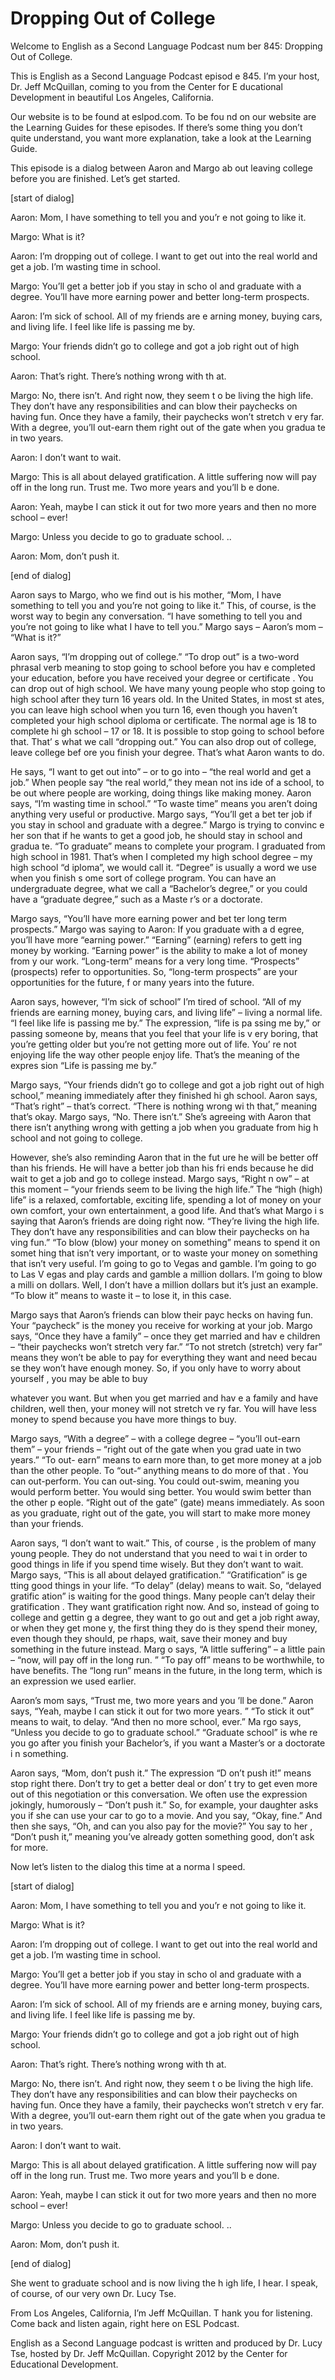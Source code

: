 # Dropping Out of College

Welcome to English as a Second Language Podcast num ber 845: Dropping Out of College. 

This is English as a Second Language Podcast episod e 845. I’m your host, Dr. Jeff McQuillan, coming to you from the Center for E ducational Development in beautiful Los Angeles, California.  

Our website is to be found at eslpod.com. To be fou nd on our website are the Learning Guides for these episodes. If there’s some thing you don’t quite understand, you want more explanation, take a look at the Learning Guide.  

This episode is a dialog between Aaron and Margo ab out leaving college before you are finished. Let’s get started. 

[start of dialog] 

Aaron:  Mom, I have something to tell you and you’r e not going to like it. 

Margo:  What is it? 

Aaron:  I’m dropping out of college. I want to get out into the real world and get a job. I’m wasting time in school. 

Margo:  You’ll get a better job if you stay in scho ol and graduate with a degree. You’ll have more earning power and better long-term  prospects. 

Aaron:  I’m sick of school. All of my friends are e arning money, buying cars, and living life. I feel like life is passing me by.   

Margo:  Your friends didn’t go to college and got a  job right out of high school.   

Aaron:  That’s right. There’s nothing wrong with th at. 

Margo:  No, there isn’t. And right now, they seem t o be living the high life. They don’t have any responsibilities and can blow their paychecks on having fun. Once they have a family, their paychecks won’t stretch v ery far. With a degree, you’ll out-earn them right out of the gate when you gradua te in two years. 

Aaron:  I don’t want to wait. 

Margo:  This is all about delayed gratification. A little suffering now will pay off in the long run. Trust me. Two more years and you’ll b e done. 

Aaron:  Yeah, maybe I can stick it out for two more  years and then no more school – ever! 

Margo:  Unless you decide to go to graduate school. .. 

Aaron:  Mom, don’t push it. 

[end of dialog] 

Aaron says to Margo, who we find out is his mother,  “Mom, I have something to tell you and you’re not going to like it.” This, of  course, is the worst way to begin any conversation. “I have something to tell you and  you’re not going to like what I have to tell you.” Margo says – Aaron’s mom – “What  is it?”  

Aaron says, “I’m dropping out of college.” “To drop  out” is a two-word phrasal verb meaning to stop going to school before you hav e completed your education, before you have received your degree or certificate . You can drop out of high school. We have many young people who stop going to  high school after they turn 16 years old. In the United States, in most st ates, you can leave high school when you turn 16, even though you haven’t completed  your high school diploma or certificate. The normal age is 18 to complete hi gh school – 17 or 18. It is possible to stop going to school before that. That’ s what we call “dropping out.” You can also drop out of college, leave college bef ore you finish your degree. That’s what Aaron wants to do.  

He says, “I want to get out into” – or to go into –  “the real world and get a job.” When people say “the real world,” they mean not ins ide of a school, to be out where people are working, doing things like making money. Aaron says, “I’m wasting time in school.” “To waste time” means you aren’t doing anything very useful or productive. Margo says, “You’ll get a bet ter job if you stay in school and graduate with a degree.” Margo is trying to convinc e her son that if he wants to get a good job, he should stay in school and gradua te. “To graduate” means to complete your program. I graduated from high school  in 1981. That’s when I completed my high school degree – my high school “d iploma”, we would call it. “Degree” is usually a word we use when you finish s ome sort of college program. You can have an undergraduate degree, what we call a “Bachelor’s degree,” or you could have a “graduate degree,” such as a Maste r’s or a doctorate.  

Margo says, “You’ll have more earning power and bet ter long term prospects.” Margo was saying to Aaron: If you graduate with a d egree, you’ll have more “earning power.” “Earning” (earning) refers to gett ing money by working. “Earning power” is the ability to make a lot of money from y our work. “Long-term” means for a very long time. “Prospects” (prospects) refer  to opportunities. So, “long-term prospects” are your opportunities for the future, f or many years into the future.  

Aaron says, however, “I’m sick of school” I’m tired  of school. “All of my friends are earning money, buying cars, and living life” – living a normal life. “I feel like life is passing me by.” The expression, “life is pa ssing me by,” or passing someone by, means that you feel that your life is v ery boring, that you’re getting older but you’re not getting more out of life. You’ re not enjoying life the way other people enjoy life. That’s the meaning of the expres sion “Life is passing me by.”  

Margo says, “Your friends didn’t go to college and got a job right out of high school,” meaning immediately after they finished hi gh school. Aaron says, “That’s right” – that’s correct. “There is nothing wrong wi th that,” meaning that’s okay. Margo says, “No. There isn’t.” She’s agreeing with Aaron that there isn’t anything wrong with getting a job when you graduate from hig h school and not going to college.  

However, she’s also reminding Aaron that in the fut ure he will be better off than his friends. He will have a better job than his fri ends because he did wait to get a job and go to college instead. Margo says, “Right n ow” – at this moment – “your friends seem to be living the high life.” The “high  (high) life” is a relaxed, comfortable, exciting life, spending a lot of money  on your own comfort, your own entertainment, a good life. And that’s what Margo i s saying that Aaron’s friends are doing right now. “They’re living the high life.  They don’t have any responsibilities and can blow their paychecks on ha ving fun.” “To blow (blow) your money on something” means to spend it on somet hing that isn’t very important, or to waste your money on something that  isn’t very useful. I’m going to go to Vegas and gamble. I’m going to go to Las V egas and play cards and gamble a million dollars. I’m going to blow a milli on dollars. Well, I don’t have a million dollars but it’s just an example. “To blow it” means to waste it – to lose it, in this case. 

Margo says that Aaron’s friends can blow their payc hecks on having fun. Your “paycheck” is the money you receive for working at your job. Margo says, “Once they have a family” – once they get married and hav e children – “their paychecks won’t stretch very far.” “To not stretch (stretch) very far” means they won’t be able to pay for everything they want and need becau se they won’t have enough money. So, if you only have to worry about yourself , you may be able to buy  

whatever you want. But when you get married and hav e a family and have children, well then, your money will not stretch ve ry far. You will have less money to spend because you have more things to buy.  

Margo says, “With a degree” – with a college degree  – “you’ll out-earn them” – your friends – “right out of the gate when you grad uate in two years.” “To out- earn” means to earn more than, to get more money at  a job than the other people. To “out-“ anything means to do more of that . You can out-perform. You can out-sing. You could out-swim, meaning you would  perform better. You would sing better. You would swim better than the other p eople. “Right out of the gate” (gate) means immediately. As soon as you graduate, right out of the gate, you will start to make more money than your friends.  

Aaron says, “I don’t want to wait.” This, of course , is the problem of many young people. They do not understand that you need to wai t in order to good things in life if you spend time wisely. But they don’t want to wait. Margo says, “This is all about delayed gratification.” “Gratification” is ge tting good things in your life. “To delay” (delay) means to wait. So, “delayed gratific ation” is waiting for the good things. Many people can’t delay their gratification . They want gratification right now. And so, instead of going to college and gettin g a degree, they want to go out and get a job right away, or when they get mone y, the first thing they do is they spend their money, even though they should, pe rhaps, wait, save their money and buy something in the future instead. Marg o says, “A little suffering” – a little pain – “now, will pay off in the long run. ” “To pay off” means to be worthwhile, to have benefits. The “long run” means in the future, in the long term, which is an expression we used earlier.  

Aaron’s mom says, “Trust me, two more years and you ’ll be done.” Aaron says, “Yeah, maybe I can stick it out for two more years. ” “To stick it out” means to wait, to delay. “And then no more school, ever.” Ma rgo says, “Unless you decide to go to graduate school.” “Graduate school” is whe re you go after you finish your Bachelor’s, if you want a Master’s or a doctorate i n something.  

Aaron says, “Mom, don’t push it.” The expression “D on’t push it!” means stop right there. Don’t try to get a better deal or don’ t try to get even more out of this negotiation or this conversation. We often use the expression jokingly, humorously – “Don’t push it.” So, for example, your  daughter asks you if she can use your car to go to a movie. And you say, “Okay, fine.” And then she says, “Oh, and can you also pay for the movie?” You say to her , “Don’t push it,” meaning you’ve already gotten something good, don’t ask for  more.  

Now let’s listen to the dialog this time at a norma l speed.  

[start of dialog] 

Aaron:  Mom, I have something to tell you and you’r e not going to like it. 

Margo:  What is it? 

Aaron:  I’m dropping out of college. I want to get out into the real world and get a job. I’m wasting time in school. 

Margo:  You’ll get a better job if you stay in scho ol and graduate with a degree. You’ll have more earning power and better long-term  prospects. 

Aaron:  I’m sick of school. All of my friends are e arning money, buying cars, and living life. I feel like life is passing me by.   

Margo:  Your friends didn’t go to college and got a  job right out of high school.   

Aaron:  That’s right. There’s nothing wrong with th at. 

Margo:  No, there isn’t. And right now, they seem t o be living the high life. They don’t have any responsibilities and can blow their paychecks on having fun. Once they have a family, their paychecks won’t stretch v ery far. With a degree, you’ll out-earn them right out of the gate when you gradua te in two years. 

Aaron:  I don’t want to wait. 

Margo:  This is all about delayed gratification. A little suffering now will pay off in the long run. Trust me. Two more years and you’ll b e done. 

Aaron:  Yeah, maybe I can stick it out for two more  years and then no more school – ever! 

Margo:  Unless you decide to go to graduate school. .. 

Aaron:  Mom, don’t push it. 

[end of dialog] 

She went to graduate school and is now living the h igh life, I hear. I speak, of course, of our very own Dr. Lucy Tse.  

 From Los Angeles, California, I’m Jeff McQuillan. T hank you for listening. Come back and listen again, right here on ESL Podcast. 

English as a Second Language podcast is written and  produced by Dr. Lucy Tse, hosted by Dr. Jeff McQuillan. Copyright 2012 by the  Center for Educational Development.

